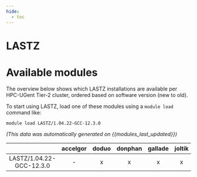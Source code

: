 ```yaml
---
hide:
  - toc
---
```


LASTZ
=====

# Available modules


The overview below shows which LASTZ installations are available per HPC-UGent Tier-2 cluster, ordered based on software version (new to old).

To start using LASTZ, load one of these modules using a `module load` command like:

```shell
module load LASTZ/1.04.22-GCC-12.3.0
```

*(This data was automatically generated on {{modules_last_updated}})*

| |accelgor|doduo|donphan|gallade|joltik|litleo|shinx|
| :---: | :---: | :---: | :---: | :---: | :---: | :---: | :---: |
|LASTZ/1.04.22-GCC-12.3.0|-|x|x|x|x|-|-|
